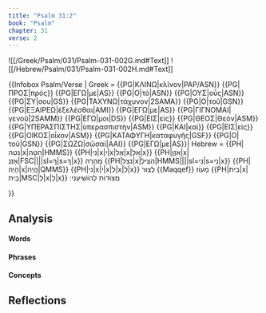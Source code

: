 ```yaml
---
title: "Psalm 31:2"
book: "Psalm"
chapter: 31
verse: 2
---
```

![[/Greek/Psalm/031/Psalm-031-002G.md#Text]]
![[/Hebrew/Psalm/031/Psalm-031-002H.md#Text]]

{{Infobox Psalm/Verse |
  Greek = {{PG|ΚΛΙΝΩ|κλῖνον|PAP/ASN}} {{PG|ΠΡΟΣ|πρός}} {{PG|ΕΓΩ|με|AS}} {{PG|Ο|τὸ|ASN}} {{PG|ΟΥΣ|οὖς|ASN}} {{PG|ΣΥ|σου|GS}} {{PG|ΤΑΧΥΝΩ|τάχυνον|2SAMA}} {{PG|Ο|τοῦ|GSN}} {{PG|ΕΞΑΙΡΕΩ|ἐξελέσθαι|AMI}} {{PG|ΕΓΩ|με|AS}} {{PG|ΓΙΓΝΟΜΑΙ|γενοῦ|2SAMM}} {{PG|ΕΓΩ|μοι|DS}} {{PG|ΕΙΣ|εἰς}} {{PG|ΘΕΟΣ|Θεὸν|ASM}} {{PG|ΥΠΕΡΑΣΠΙΣΤΗΣ|ὑπερασπιστὴν|ASM}} {{PG|ΚΑΙ|καὶ}} {{PG|ΕΙΣ|εἰς}} {{PG|ΟΙΚΟΣ|οἶκον|ASM}} {{PG|ΚΑΤΑΦΥΓΗ|καταφυγῆς|GSF}} {{PG|Ο|τοῦ|GSN}} {{PG|ΣΩΖΩ|σῶσαί|AAI}} {{PG|ΕΓΩ|με|AS}}|
  Hebrew = {{PH|נטה|x|הַטֵּה|HMMS}} {{PH|ני|x|י|x|אֶל|x|אֵלַ|x}} {{PH|אֹזֶן|x|אָזְנְ|FSC||||sl=ךָ|s=ךָ|x}}
מְהֵרָה
{{PH|נצל|x|הַצִּילֵ|HMMS||||sl=ני|s=נִי|x}} {{PH|הָיָה|x|הֱיֵה|QMMS}} {{PH|ני|x|י|x|לְ|x|לִ|x}}
לְצוּר
{{Maqqef}}
מָעוֹז
{{PH|בית|x|בֵית|MSC|לְ|x|לְ|x}}
מְצוּדוֹת
לְהוֹשִׁיעֵנִי
׃
<!--
L-MSC
MS
FP
L-HC-NY
//-->

}}

## Analysis

#### Words

#### Phrases

#### Concepts

## Reflections
